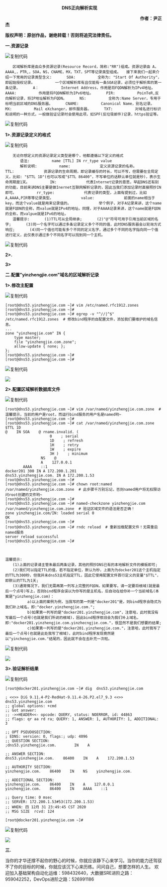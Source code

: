 　　　　　　　　　　　　　**DNS正向解析实现**

　　　　　　　　　　　　　　　　　　　　　　　　　　　　　　　**作者：尹正杰** 

**版权声明：原创作品，谢绝转载！否则将追究法律责任。**

**一.资源记录**

![复制代码](https://common.cnblogs.com/images/copycode.gif)

```
　　区域解析库是由众多资源记录(Resource Record，简称:"RR")组成。资源记录由 A，AAAA,，PTR,，SOA，NS，CNAME，MX，TXT，SPT等记录类型组成。　　接下来我们一起来介绍一下常用的记录类型含义:　　　　SOA:　　　　　　全称为: "Start Of Authority"，即起始授权记录。　　　　　　一个区域解析库有且仅能有一条SOA记录，必须位于解析库的第一条记录。　　　　A：　　　　　　Internet Address，作用是将FQDN解析为IPv4地址。　　　　AAAA:　　　　　　作用是将FQDN解析为IPv6地址。　　　　PIR:　　　　　　PoinTeR,反向解析记录，将IP地址解析为FQDN。　　　　NS:　　　　　　全称为:Name Server，专用于标明当前区域的DNS服务器。　　　　CNAME:　　　　　　Canonical Name，别名记录。　　　　MX:　　　　　　Mail eXchanger，邮件服务器。　　　　TXT:　　　　　　对域名进行标识和说明的一种方式，一般做验证记录时会使用此项，如SPF(反垃圾邮件)记录，https验证等。
```

![复制代码](https://common.cnblogs.com/images/copycode.gif)

**1>.资源记录定义的格式**

![复制代码](https://common.cnblogs.com/images/copycode.gif)

```
　　无论你想定义的资源记录定义类型是哪个，他都遵循以下定义的格式
　　　　语法:　　　　　　name [TTL] IN rr_type value
　　　　解析说明:　　　　　　name:　　　　　　　　定义资源记录的名称。　　　　　　TTL:　　　　　　　　资源记录的生命周期，即记录缓存的时长，可以不写，但需要在全局定义，比如: "$TTL 1D"(也可以写成"$TTL 86400"，不写单位的话默认单位就是秒)，表示生命周期是1天。　　　　　　IN:　　　　　　　　代表Internet记录的意思，早起DNS还有别的功能，目前来讲DNS主要是做Inernet互联网解析记录的，因此当我们添加记录时直接照抄IN即可。　　　　　　rr_type:　　　　　　　　代表记录的类型，上面有提到过，比如A,AAAA,PIR等等记录类型。　　　　　　　　value:　　　　　　　　前面的name相当于key，而这个value就是用来记录值的。　　　　　　　　举个例子，对于A记录来讲，这个name就是FQDN的全称，而value就是IPv4的地址。同理，对于AAAA记录来讲，这个name就是FQDN的全称，而valpue就是IPv6的地址。
　　温馨提示:　　　　(1)TTL可从全局继承;　　　　(2)"@"符号可用于引用当前区域的名字;　　　　(3)同一个名字可以通过多条记录定义多个不同的值，此时DNS服务器会以轮询方式响应;　　　　(4)同一个值也可能有多个不同的定义名字，通过多个不同的名字指向同一个值进行定义，此仅表示通过多个不同名字可以找到同一个主机。
```

![复制代码](https://common.cnblogs.com/images/copycode.gif)

**2>.**

**3>**

**二.配置"yinzhengjie.com"域名的区域解析记录**

**1>.修改主配置**

![复制代码](https://common.cnblogs.com/images/copycode.gif)

```
[root@dns53.yinzhengjie.com ~]# vim /etc/named.rfc1912.zones
[root@dns53.yinzhengjie.com ~]# 
[root@dns53.yinzhengjie.com ~]# egrep -v "^//|^$" /etc/named.rfc1912.zones  # 修改bind程序的自配置文件，添加我们要维护的域名信息。
...
zone "yinzhengjie.com" IN {
    type master;
    file "yinzhengjie.com.zone";
    allow-update { none; };
};
[root@dns53.yinzhengjie.com ~]# 
[root@dns53.yinzhengjie.com ~]# 
```

![复制代码](https://common.cnblogs.com/images/copycode.gif)

![](https://img2020.cnblogs.com/blog/795254/202012/795254-20201231222407439-1890330911.png)

**2>.配置区域解析数据库文件**

![复制代码](https://common.cnblogs.com/images/copycode.gif)

```
[root@dns53.yinzhengjie.com ~]# vim /var/named/yinzhengjie.com.zone  # 温馨提示，当前的用户是root，而运行bind服务的用户名是named哟~
[root@dns53.yinzhengjie.com ~]# 
[root@dns53.yinzhengjie.com ~]# cat /var/named/yinzhengjie.com.zone
$TTL 1D
@    IN SOA    @ rname.invalid. (
                    0    ; serial
                    1D    ; refresh
                    1H    ; retry
                    1W    ; expire
                    3H )    ; minimum
                NS    @
                A    127.0.0.1
        AAAA    ::1
docker201 300 IN A 172.200.1.201
dns53.yinzhengjie.com. IN A 172.200.1.53
[root@dns53.yinzhengjie.com ~]# 
[root@dns53.yinzhengjie.com ~]# chown root:named /var/named/yinzhengjie.com.zone  # 此步骤千万别忘记，否则named用户将无权限访问root创建的文件哟~
[root@dns53.yinzhengjie.com ~]# 
[root@dns53.yinzhengjie.com ~]# named-checkzone yinzhengjie.com /var/named/yinzhengjie.com.zone  # 验证区域文件的语法是否正确！
zone yinzhengjie.com/IN: loaded serial 0
OK
[root@dns53.yinzhengjie.com ~]# 
[root@dns53.yinzhengjie.com ~]# rndc reload  # 重新加载配置文件！无需重启named服务
server reload successful
[root@dns53.yinzhengjie.com ~]# 



温馨提示:
　　(1)上面的记录请主管朱最后两条记录，其他的照抄DNS已有的本地解析文件的模板即可;
　　(2)我们可以指定TTL的值，若不指定单位，默认为秒，上面为为docker201这个主机指定的TTL为300秒，但我并未dns53主机指定TTL，因此它使用配置文件首行定义的变量"$TTL"，即默认的TTL为1天;
　　(3)通常情况下，我们无需再第一列写上完整的FQDN，如果要写，请一定要将根域(就是最后一个点号)写上，否则bind程序会误以为你写的是主机名，后自动在给你补一个当前域名(本案是"yinzhengjie.com)：
　　　　　　a)以上面的案例为例，当我写的第一列是"docker201"是，则bind程序会隐式为我们补上域名，即:"docker.yinzhengjie.com.";
　　　　　　b)如果第一列写的是"docker201.yinzhengjie.com"，注意哈，此时我没有写最后一个点号(也就是我们所说的根域)，因此bind程序依旧会为我们补上域名，即:"docker201.yinzhengjie.com.yinzhecngjie.com."，很显然不是我们想要的结果;
　　　　　　c)如果第一列写的是"docker201.yinzhengjie.com."，注意哈，此时我写了最后一个点号(也就是此处我写了根域)，此时bind程序发现竟然是以"yinchengjie.com."结尾的，因此就不会在去补充一次啦。
```

![复制代码](https://common.cnblogs.com/images/copycode.gif)

![](https://img2020.cnblogs.com/blog/795254/202012/795254-20201231230751605-1676430302.png)

**3>.验证解析结果**

![复制代码](https://common.cnblogs.com/images/copycode.gif)

```
[root@docker201.yinzhengjie.com ~]# dig  dns53.yinzhengjie.com

; <<>> DiG 9.11.4-P2-RedHat-9.11.4-26.P2.el7_9.3 <<>> dns53.yinzhengjie.com
;; global options: +cmd
;; Got answer:
;; ->>HEADER<<- opcode: QUERY, status: NOERROR, id: 44863
;; flags: qr aa rd ra; QUERY: 1, ANSWER: 1, AUTHORITY: 1, ADDITIONAL: 3

;; OPT PSEUDOSECTION:
; EDNS: version: 0, flags:; udp: 4096
;; QUESTION SECTION:
;dns53.yinzhengjie.com.        IN    A

;; ANSWER SECTION:
dns53.yinzhengjie.com.    86400    IN    A    172.200.1.53

;; AUTHORITY SECTION:
yinzhengjie.com.    86400    IN    NS    yinzhengjie.com.

;; ADDITIONAL SECTION:
yinzhengjie.com.    86400    IN    A    127.0.0.1
yinzhengjie.com.    86400    IN    AAAA    ::1

;; Query time: 0 msec
;; SERVER: 172.200.1.53#53(172.200.1.53)
;; WHEN: 四 12月 31 23:49:45 CST 2020
;; MSG SIZE  rcvd: 124

[root@docker201.yinzhengjie.com ~]# 
```

![复制代码](https://common.cnblogs.com/images/copycode.gif)

![](https://img2020.cnblogs.com/blog/795254/202012/795254-20201231235338419-2100755427.png)

**三.**

当你的才华还撑不起你的野心的时候，你就应该静下心来学习。当你的能力还驾驭不了你的目标的时候，你就应该沉下心来历练。问问自己，想要怎样的人生。 欢迎加入基础架构自动化运维：598432640，大数据SRE进阶之路：959042252，DevOps进阶之路：526991186